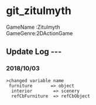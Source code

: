 # git_zitulmyth
  
GameName :Zitulmyth  
GameGenre:2DActionGame  
  
## Update Log ---  
  
###  2018/10/03  
    >changed variable name  
     furniture       => object  
      interior        => scenery  
      refCbFurniture  => refCbObject  
